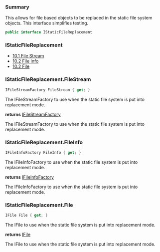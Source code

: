 ﻿<!--bl
(filemeta
    (title "Static File Replacement"))
/bl-->

### Summary

This allows for file based objects to be replaced in the static file system objects. This interface simplifies testing.

```csharp
public interface IStaticFileReplacement
```

### IStaticFileReplacement

- [10.1 File Stream](#user-content-istaticfilereplacementfilestream)
- [10.2 File Info](#user-content-istaticfilereplacementfileinfo)
- [10.2 File](#user-content-istaticfilereplacementfile)

<!--
#user-content-istaticfilereplacement
-->

### IStaticFileReplacement.FileStream

```csharp
IFileStreamFactory FileStream { get; }
```

The IFileStreamFactory to use when the static file system is put into replacement mode.

**returns** [IFileStreamFactory](./documentation/structures/primitives/FileStreamFactory.md#file-stream-factory)

The IFileStreamFactory to use when the static file system is put into replacement mode.

### IStaticFileReplacement.FileInfo

```csharp
IFileInfoFactory FileInfo { get; }
```

The IFileInfoFactory to use when the static file system is put into replacement mode.

**returns** [IFileInfoFactory](./documentation/structures/primitives/FileInfoFactory.md#file-info-factory)

The IFileInfoFactory to use when the static file system is put into replacement mode.

### IStaticFileReplacement.File

```csharp
IFile File { get; }
```

The IFile to use when the static file system is put into replacement mode.

**returns** [IFile](./documentation/structures/primitives/File.md#file)

The IFile to use when the static file system is put into replacement mode.